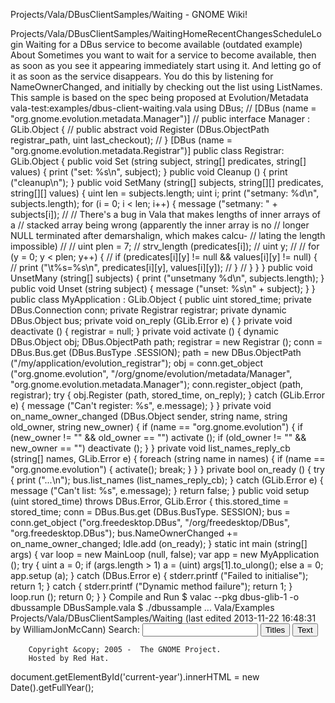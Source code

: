 Projects/Vala/DBusClientSamples/Waiting - GNOME Wiki!
<!--
var search_hint = "Search";
//-->
Projects/Vala/DBusClientSamples/WaitingHomeRecentChangesScheduleLogin
Waiting for a DBus service to become available (outdated example)
About
Sometimes you want to wait for a service to become available, then as soon as you see it appearing immediately start using it. And letting go of it as soon as the service disappears. You do this by listening for NameOwnerChanged, and initially by checking out the list using ListNames. This sample is based on the spec being proposed at Evolution/Metadata vala-test:examples/dbus-client-waiting.vala using DBus;
// [DBus (name = "org.gnome.evolution.metadata.Manager")]
// public interface Manager : GLib.Object {
//    public abstract void Register (DBus.ObjectPath registrar_path, uint last_checkout);
// }
[DBus (name = "org.gnome.evolution.metadata.Registrar")]
public class Registrar: GLib.Object {
    public void Set (string subject, string[] predicates, string[] values) {
        print ("set: %s\n", subject);
    }
    public void Cleanup () {
        print ("cleanup\n");
    }
    public void SetMany (string[] subjects, string[][] predicates, string[][] values) {
        uint len = subjects.length;
        uint i;
        print ("setmany: %d\n", subjects.length);
        for (i = 0; i < len; i++) {
                message ("setmany: " + subjects[i]);
//
//              There's a bug in Vala that makes lengths of inner arrays of a 
//              stacked array being wrong (apparently the inner array is no 
//              longer NULL terminated after demarshalign, which makes calcu-
//              lating the length impossible)
//
//              uint plen = 7; // strv_length (predicates[i]); 
//              uint y;
//
//              for (y = 0; y < plen; y++) {
//                      if (predicates[i][y] != null &amp;&amp; values[i][y] != null) {
//                              print ("\t%s=%s\n", predicates[i][y], values[i][y]);
//                      }
//              }
        }
   }
    public void UnsetMany (string[] subjects) {
        print ("unsetmany %d\n", subjects.length);
    }
    public void Unset (string subject) {
        message ("unset: %s\n" + subject);
    }
}
public class MyApplication : GLib.Object {
    public uint stored_time;
    private DBus.Connection conn;
    private Registrar registrar;
    private dynamic DBus.Object bus;
    private void on_reply (GLib.Error e) {
    }
    private void deactivate () {
        registrar = null;
    }
    private void activate () {
        dynamic DBus.Object obj;
        DBus.ObjectPath path;
        registrar = new Registrar ();
        conn = DBus.Bus.get (DBus.BusType .SESSION);
        path = new DBus.ObjectPath ("/my/application/evolution_registrar");
        obj = conn.get_object ("org.gnome.evolution",
                               "/org/gnome/evolution/metadata/Manager",
                               "org.gnome.evolution.metadata.Manager");
        conn.register_object (path, registrar);
        try {
                obj.Register (path, stored_time, on_reply);
        } catch (GLib.Error e) {
                message ("Can't register: %s", e.message);
        }
    }
    private void on_name_owner_changed (DBus.Object sender, string name, string old_owner, string new_owner) {
        if (name == "org.gnome.evolution") {
                if (new_owner != "" &amp;&amp; old_owner == "")
                        activate ();
                if (old_owner != "" &amp;&amp; new_owner == "")
                        deactivate ();
        }
    }
    private void list_names_reply_cb (string[] names, GLib.Error e) {
        foreach (string name in names) {
                if (name == "org.gnome.evolution") {
                        activate();
                        break;
                }
        }
    }
    private bool on_ready () {
        try {
                print ("...\n");
                bus.list_names (list_names_reply_cb);
        } catch (GLib.Error e) {
                message ("Can't list: %s", e.message);
        }
        return false;
    }
    public void setup (uint stored_time) throws DBus.Error, GLib.Error {
        this.stored_time = stored_time;
        conn = DBus.Bus.get (DBus.BusType. SESSION);
        bus = conn.get_object ("org.freedesktop.DBus",
                               "/org/freedesktop/DBus",
                               "org.freedesktop.DBus");
        bus.NameOwnerChanged += on_name_owner_changed;
        Idle.add (on_ready);
    }
    static int main (string[] args) {
        var loop = new MainLoop (null, false);
        var app = new MyApplication ();
        try {
            uint a = 0;
            if (args.length > 1)
                a = (uint) args[1].to_ulong();
            else
                a = 0;
            app.setup (a);
        } catch (DBus.Error e) {
            stderr.printf ("Failed to initialise");
            return 1;
        } catch {
            stderr.printf ("Dynamic method failure");
            return 1;
        }
        loop.run ();
        return 0;
    }
}
Compile and Run
$ valac --pkg dbus-glib-1 -o dbussample DBusSample.vala
$ ./dbussample
... Vala/Examples Projects/Vala/DBusClientSamples/Waiting  (last edited 2013-11-22 16:48:31 by WilliamJonMcCann)
Search:
<input id="searchinput" type="text" name="value" value="" size="20"
    onfocus="searchFocus(this)" onblur="searchBlur(this)"
    onkeyup="searchChange(this)" onchange="searchChange(this)" alt="Search">
<input id="titlesearch" name="titlesearch" type="submit"
    value="Titles" alt="Search Titles">
<input id="fullsearch" name="fullsearch" type="submit"
    value="Text" alt="Search Full Text">
<!--// Initialize search form
var f = document.getElementById('searchform');
f.getElementsByTagName('label')[0].style.display = 'none';
var e = document.getElementById('searchinput');
searchChange(e);
searchBlur(e);
//-->
        Copyright &copy; 2005 -  The GNOME Project.
        Hosted by Red Hat.
  document.getElementById('current-year').innerHTML = new Date().getFullYear();

